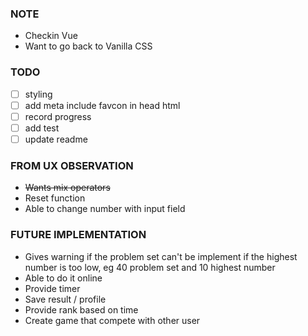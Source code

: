 ### NOTE

- Checkin Vue
- Want to go back to Vanilla CSS

### TODO

- [ ] styling
- [ ] add meta include favcon in head html
- [ ] record progress
- [ ] add test
- [ ] update readme

### FROM UX OBSERVATION

- ~~Wants mix operators~~
- Reset function
- Able to change number with input field

### FUTURE IMPLEMENTATION

- Gives warning if the problem set can't be implement if the highest number is too low, eg 40 problem set and 10 highest number
- Able to do it online
- Provide timer
- Save result / profile
- Provide rank based on time
- Create game that compete with other user
